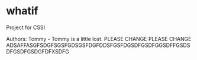 # whatif
Project for CSSI

Authors:
Tommy - Tommy is a little lost.
PLEASE CHANGE
PLEASE
CHANGE
ADSAFFASGFSDGFSGSFGDSGSFDGFDDSFGSFDGSDFGSDFGGSDFFGSDSDFGSDFGSDGFDFXSDFG
